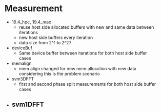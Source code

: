 # Measurement

- 19.4_hpc, 19.4_max
  - reuse host side allocated buffers with new and same data between iterations
  - new host side buffers every iteration
  - data size from 2^1 to 2^27
- deviceBuf
  - Same device buffer between iterations for both host side buffer cases
- memalign
  - mem align changed for new mem allocation with new data considering this is
    the problem scenario
- svm3DFFT
  - first and second phase split measurements for both host side buffer cases 
- svm1DFFT
  - 
